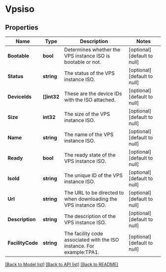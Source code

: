 # Vpsiso

## Properties
Name | Type | Description | Notes
------------ | ------------- | ------------- | -------------
**Bootable** | **bool** | Determines whether the VPS instance ISO is bootable or not. | [optional] [default to null]
**Status** | **string** | The status of the VPS instance ISO. | [optional] [default to null]
**DeviceIds** | **[]int32** | These are the device IDs with the ISO attached. | [optional] [default to null]
**Size** | **int32** | The size of the VPS instance ISO. | [optional] [default to null]
**Name** | **string** | The name of the VPS instance ISO. | [optional] [default to null]
**Ready** | **bool** | The ready state of the VPS instance ISO. | [optional] [default to null]
**IsoId** | **string** | The unique ID of the VPS instance ISO. | [optional] [default to null]
**Url** | **string** | The URL to be directed to when downloading the VPS instance ISO. | [optional] [default to null]
**Description** | **string** | The description of the VPS instance ISO. | [optional] [default to null]
**FacilityCode** | **string** | The facility code associated with the ISO instance. For example:TPA1. | [optional] [default to null]

[[Back to Model list]](../README.md#documentation-for-models) [[Back to API list]](../README.md#documentation-for-api-endpoints) [[Back to README]](../README.md)


